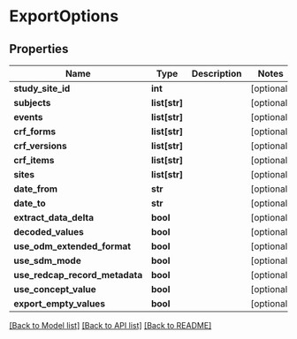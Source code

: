 # ExportOptions

## Properties
Name | Type | Description | Notes
------------ | ------------- | ------------- | -------------
**study_site_id** | **int** |  | [optional] 
**subjects** | **list[str]** |  | [optional] 
**events** | **list[str]** |  | [optional] 
**crf_forms** | **list[str]** |  | [optional] 
**crf_versions** | **list[str]** |  | [optional] 
**crf_items** | **list[str]** |  | [optional] 
**sites** | **list[str]** |  | [optional] 
**date_from** | **str** |  | [optional] 
**date_to** | **str** |  | [optional] 
**extract_data_delta** | **bool** |  | [optional] 
**decoded_values** | **bool** |  | [optional] 
**use_odm_extended_format** | **bool** |  | [optional] 
**use_sdm_mode** | **bool** |  | [optional] 
**use_redcap_record_metadata** | **bool** |  | [optional] 
**use_concept_value** | **bool** |  | [optional] 
**export_empty_values** | **bool** |  | [optional] 

[[Back to Model list]](../README.md#documentation-for-models) [[Back to API list]](../README.md#documentation-for-api-endpoints) [[Back to README]](../README.md)


